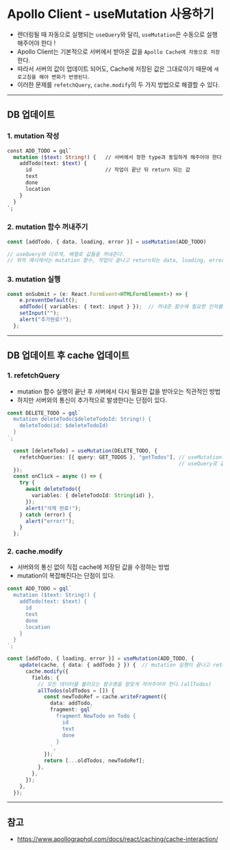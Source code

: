# Apollo Client - useMutation 사용하기

- 렌더링될 때 자동으로 실행되는 ```useQuery```와 달리, ```useMutation```은 수동으로 실행해주어야 한다 !
- Apollo Client는 기본적으로 서버에서 받아온 값을 ```Apollo Cache에 자동으로 저장```한다.
- 따라서 서버의 값이 업데이트 되어도, Cache에 저장된 값은 그대로이기 때문에 ```새로고침을 해야 변화가 반영된다```.
- 이러한 문제를 ```refetchQuery```, ```cache.modify```의 두 가지 방법으로 해결할 수 있다.

----

## DB 업데이트

### 1. mutation 작성
```graphql
const ADD_TODO = gql`
  mutation ($text: String!) {   // 서버에서 정한 type과 동일하게 해주어야 한다.
    addTodo(text: $text) {      
      id                        // 작업이 끝난 뒤 return 되는 값
      text
      done
      location
    }
  }
`;
```

### 2. mutation 함수 꺼내주기

```typescript
const [addTodo, { data, loading, error }] = useMutation(ADD_TODO)

// useQuery와 다르게, 배열로 값들을 꺼내준다.
// 위의 예시에서는 mutation 함수, 작업이 끝나고 return되는 data, loading, error를 꺼내주었다.
```

### 3. mutation 실행

```typescript
const onSubmit = (e: React.FormEvent<HTMLFormElement>) => {
    e.preventDefault();
    addTodo({ variables: { text: input } });  // 꺼내준 함수에 필요한 인자를 넘겨주어 실행한다.
    setInput("");
    alert("추가완료!");
  };
```

-----

## DB 업데이트 후 cache 업데이트
### 1. refetchQuery

- mutation 함수 실행이 끝난 후 서버에서 다시 필요한 값을 받아오는 직관적인 방법
- 하지만 서버와의 통신이 추가적으로 발생한다는 단점이 있다.

```typescript
const DELETE_TODO = gql`
  mutation deleteTodo($deleteTodoId: String!) {
    deleteTodo(id: $deleteTodoId)
  }
`;

  const [deleteTodo] = useMutation(DELETE_TODO, {
    refetchQueries: [{ query: GET_TODOS }, "getTodos"], // useMutation의 두 번째 인자로 refetchQueries 사용
                                                        // useQuery로 값을 불러왔던 함수와 동일한 이름을 사용해야 한다.
  });
  const onClick = async () => {
    try {
      await deleteTodo({
        variables: { deleteTodoId: String(id) },  
      });
      alert("삭제 완료!");
    } catch (error) {
      alert("error!");
    }
  };
```

### 2. cache.modify

- 서버와의 통신 없이 직접 cache에 저장된 값을 수정하는 방법
- mutation이 복잡해진다는 단점이 있다.

```typescript
const ADD_TODO = gql`
  mutation ($text: String!) {
    addTodo(text: $text) {
      id
      text
      done
      location
    }
  }
`;

const [addTodo, { loading, error }] = useMutation(ADD_TODO, {
    update(cache, { data: { addTodo } }) {  // mutation 실행이 끝나고 return되는 data
      cache.modify({
        fields: {
          // 모든 데이터를 불러오는 함수명을 알맞게 적어주어야 한다.(allTodos)
          allTodos(oldTodos = []) {  
            const newTodoRef = cache.writeFragment({
              data: addTodo,
              fragment: gql`
                fragment NewTodo on Todo {
                  id
                  text
                  done
                }
              `,
            });
            return [...oldTodos, newTodoRef];
          },
        },
      });
    },
  });
```

----

## 참고
- https://www.apollographql.com/docs/react/caching/cache-interaction/
